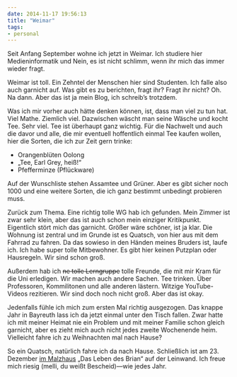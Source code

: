 ```yaml
---
date: 2014-11-17 19:56:13
title: "Weimar"
tags:
- personal
---
```

Seit Anfang September wohne ich jetzt in Weimar. Ich studiere hier Medieninformatik und Nein, es ist nicht schlimm, wenn ihr mich das immer wieder fragt.

Weimar ist toll. Ein Zehntel der Menschen hier sind Studenten. Ich falle also auch garnicht auf. Was gibt es zu berichten, fragt ihr? Fragt ihr nicht? Oh. Na dann. Aber das ist ja mein Blog, ich schreib’s trotzdem.

Was ich mir vorher auch hätte denken können, ist, dass man viel zu tun hat. Viel Mathe. Ziemlich viel. Dazwischen wäscht man seine Wäsche und kocht Tee. Sehr viel. Tee ist überhaupt ganz wichtig. Für die Nachwelt und auch die davor und alle, die mir eventuell hoffentlich einmal Tee kaufen wollen, hier die Sorten, die ich zur Zeit gern trinke:

- Orangenblüten Oolong
- „Tee, Earl Grey, heiß!“
- Pfefferminze (Pflückware)

Auf der Wunschliste stehen Assamtee und Grüner. Aber es gibt sicher noch 1000 und eine weitere Sorten, die ich ganz bestimmt unbedingt probieren muss.

Zurück zum Thema. Eine richtig tolle WG hab ich gefunden. Mein Zimmer ist zwar sehr klein, aber das ist auch schon mein einziger Kritikpunkt. Eigentlich stört mich das garnicht. Größer wäre schöner, ist ja klar. Die Wohnung ist zentral und im Grunde ist es Quatsch, von hier aus mit dem Fahrrad zu fahren. Da das sowieso in den Händen meines Bruders ist, laufe ich. Ich habe super tolle Mitbewohner. Es gibt hier keinen Putzplan oder Hausregeln. Wir sind schon groß.

Außerdem hab ich <s>ne tolle Lerngruppe</s> tolle Freunde, die mit mir Kram für die Uni erledigen. Wir machen auch andere Sachen. Tee trinken. Über Professoren, Kommilitonen und alle anderen lästern. Witzige YouTube-Videos rezitieren. Wir sind doch noch nicht groß. Aber das ist okay.

Jedenfalls fühle ich mich zum ersten Mal richtig ausgezogen. Das knappe Jahr in Bayreuth lass ich da jetzt einmal unter den Tisch fallen. Zwar hatte ich mit meiner Heimat nie ein Problem und mit meiner Familie schon gleich garnicht, aber es zieht mich auch nicht jedes zweite Wochenende heim. Vielleicht fahre ich zu Weihnachten mal nach Hause?


So ein Quatsch, natürlich fahre ich da nach Hause. Schließlich ist am 23. Dezember <a href="http://www.malzhaus.de/nc/programm/uebersicht.html?tx_vdb_vdb%5Bevent%5D=138376&amp;tx_vdb_vdb%5Baction%5D=show&amp;tx_vdb_vdb%5Bcontroller%5D=Event&amp;cHash=4745ad783c36427155e4e2d3a7b0d6db">im Malzhaus</a> „Das Leben des Brian“ auf der Leinwand. Ich freue mich riesig (melli, du weißt Bescheid)—wie jedes Jahr.
